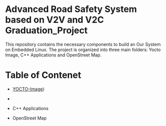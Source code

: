 # Advanced Road Safety System based on V2V and V2C Graduation_Project
This repository contains the necessary components to build an Our System on Embedded Linux. The project is organized into three main folders: Yocto Image, C++ Applications and OpenStreet Map.

# Table of Contenet 

   - [YOCTO-Image](https://github.com/MariamReda25/Graduation_Project/tree/157d8279c205ab88b2c810da7cc742985eba0954/Yocto-image))
   - 
   - C++ Applications

   - OpenStreet Map
